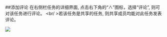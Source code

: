 ##添加评论
在右侧栏任务的详细界面, 点击右下角的“∧”图标，选择“评论”, 则可对该任务进行评论。
<br/ >若该任务是共享的任务, 则共享成员均能对此任务发表评论。

![](../images/image2.39.png)
